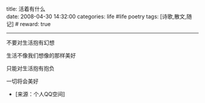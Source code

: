 title: 活着有什么  
date: 2008-04-30 14:32:00
categories: life #life poetry
tags: [诗歌,散文,随记]  # <!--more-->
reward: true

---


不要对生活抱有幻想




生活不像我们想像的那样美好




只能对生活抱有抱负




一切将会美好



- [来源：个人QQ空间]
